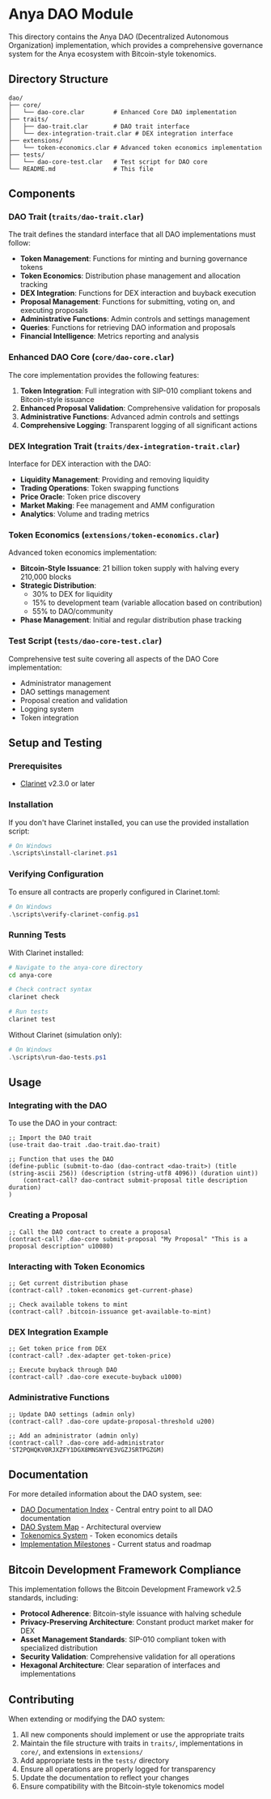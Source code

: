 # Anya DAO Module

This directory contains the Anya DAO (Decentralized Autonomous Organization) implementation, which provides a comprehensive governance system for the Anya ecosystem with Bitcoin-style tokenomics.

## Directory Structure

```
dao/
├── core/
│   └── dao-core.clar        # Enhanced Core DAO implementation
├── traits/
│   ├── dao-trait.clar       # DAO trait interface
│   └── dex-integration-trait.clar # DEX integration interface
├── extensions/
│   └── token-economics.clar # Advanced token economics implementation
├── tests/
│   └── dao-core-test.clar   # Test script for DAO core
└── README.md                # This file
```

## Components

### DAO Trait (`traits/dao-trait.clar`)

The trait defines the standard interface that all DAO implementations must follow:

- **Token Management**: Functions for minting and burning governance tokens
- **Token Economics**: Distribution phase management and allocation tracking
- **DEX Integration**: Functions for DEX interaction and buyback execution
- **Proposal Management**: Functions for submitting, voting on, and executing proposals
- **Administrative Functions**: Admin controls and settings management
- **Queries**: Functions for retrieving DAO information and proposals
- **Financial Intelligence**: Metrics reporting and analysis

### Enhanced DAO Core (`core/dao-core.clar`)

The core implementation provides the following features:

1. **Token Integration**: Full integration with SIP-010 compliant tokens and Bitcoin-style issuance
2. **Enhanced Proposal Validation**: Comprehensive validation for proposals
3. **Administrative Functions**: Advanced admin controls and settings
4. **Comprehensive Logging**: Transparent logging of all significant actions

### DEX Integration Trait (`traits/dex-integration-trait.clar`)

Interface for DEX interaction with the DAO:

- **Liquidity Management**: Providing and removing liquidity
- **Trading Operations**: Token swapping functions
- **Price Oracle**: Token price discovery
- **Market Making**: Fee management and AMM configuration
- **Analytics**: Volume and trading metrics

### Token Economics (`extensions/token-economics.clar`)

Advanced token economics implementation:

- **Bitcoin-Style Issuance**: 21 billion token supply with halving every 210,000 blocks
- **Strategic Distribution**: 
  - 30% to DEX for liquidity
  - 15% to development team (variable allocation based on contribution)
  - 55% to DAO/community
- **Phase Management**: Initial and regular distribution phase tracking

### Test Script (`tests/dao-core-test.clar`)

Comprehensive test suite covering all aspects of the DAO Core implementation:

- Administrator management
- DAO settings management
- Proposal creation and validation
- Logging system
- Token integration

## Setup and Testing

### Prerequisites

- [Clarinet](https://github.com/hirosystems/clarinet) v2.3.0 or later

### Installation

If you don't have Clarinet installed, you can use the provided installation script:

```powershell
# On Windows
.\scripts\install-clarinet.ps1
```

### Verifying Configuration

To ensure all contracts are properly configured in Clarinet.toml:

```powershell
# On Windows
.\scripts\verify-clarinet-config.ps1
```

### Running Tests

With Clarinet installed:

```bash
# Navigate to the anya-core directory
cd anya-core

# Check contract syntax
clarinet check

# Run tests
clarinet test
```

Without Clarinet (simulation only):

```powershell
# On Windows
.\scripts\run-dao-tests.ps1
```

## Usage

### Integrating with the DAO

To use the DAO in your contract:

```clarity
;; Import the DAO trait
(use-trait dao-trait .dao-trait.dao-trait)

;; Function that uses the DAO
(define-public (submit-to-dao (dao-contract <dao-trait>) (title (string-ascii 256)) (description (string-utf8 4096)) (duration uint))
    (contract-call? dao-contract submit-proposal title description duration)
)
```

### Creating a Proposal

```clarity
;; Call the DAO contract to create a proposal
(contract-call? .dao-core submit-proposal "My Proposal" "This is a proposal description" u10080)
```

### Interacting with Token Economics

```clarity
;; Get current distribution phase
(contract-call? .token-economics get-current-phase)

;; Check available tokens to mint
(contract-call? .bitcoin-issuance get-available-to-mint)
```

### DEX Integration Example

```clarity
;; Get token price from DEX
(contract-call? .dex-adapter get-token-price)

;; Execute buyback through DAO
(contract-call? .dao-core execute-buyback u1000)
```

### Administrative Functions

```clarity
;; Update DAO settings (admin only)
(contract-call? .dao-core update-proposal-threshold u200)

;; Add an administrator (admin only)
(contract-call? .dao-core add-administrator 'ST2PQHQKV0RJXZFY1DGX8MNSNYVE3VGZJSRTPGZGM)
```

## Documentation

For more detailed information about the DAO system, see:

- [DAO Documentation Index](../docs/DAO_INDEX.md) - Central entry point to all DAO documentation
- [DAO System Map](../docs/DAO_SYSTEM_MAP.md) - Architectural overview
- [Tokenomics System](../docs/TOKENOMICS_SYSTEM.md) - Token economics details
- [Implementation Milestones](../docs/IMPLEMENTATION_MILESTONES.md) - Current status and roadmap

## Bitcoin Development Framework Compliance

This implementation follows the Bitcoin Development Framework v2.5 standards, including:

- **Protocol Adherence**: Bitcoin-style issuance with halving schedule
- **Privacy-Preserving Architecture**: Constant product market maker for DEX
- **Asset Management Standards**: SIP-010 compliant token with specialized distribution
- **Security Validation**: Comprehensive validation for all operations
- **Hexagonal Architecture**: Clear separation of interfaces and implementations

## Contributing

When extending or modifying the DAO system:

1. All new components should implement or use the appropriate traits
2. Maintain the file structure with traits in `traits/`, implementations in `core/`, and extensions in `extensions/`
3. Add appropriate tests in the `tests/` directory
4. Ensure all operations are properly logged for transparency
5. Update the documentation to reflect your changes
6. Ensure compatibility with the Bitcoin-style tokenomics model
